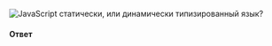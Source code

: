 ![JavaScript статически, или динамически типизированный язык?](https://youtu.be/V-m0sQ-hW58?t=98)

#### Ответ

